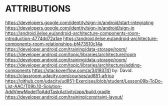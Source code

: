 ATTRIBUTIONS
============
https://developers.google.com/identity/sign-in/android/start-integrating
https://developers.google.com/identity/sign-in/android/sign-in
https://android.jlelse.eu/android-architecture-components-room-introduction-4774dd72a1ae
https://android.jlelse.eu/android-architecture-components-room-relationships-bf473510c14a
https://developer.android.com/training/data-storage/room/
https://developer.android.com/topic/libraries/architecture/room
https://developer.android.com/training/data-storage/room/
https://developer.android.com/topic/libraries/architecture/adding-components
https://stackoverflow.com/a/34193741 by: David.
https://classroom.udacity.com/courses/ud851-africa
https://github.com/udacity/ud851-Exercises/blob/student/Lesson09b-ToDo-List-AAC/T09b.10-Solution-AddViewModelToAddTaskActivity/app/build.gradle
https://developer.android.com/training/constraint-layout/
